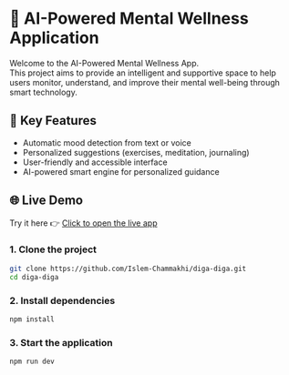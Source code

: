 # 🧠 AI-Powered Mental Wellness Application

Welcome to the AI-Powered Mental Wellness App.  
This project aims to provide an intelligent and supportive space to help users monitor, understand, and improve their mental well-being through smart technology.

## 🚀 Key Features

- Automatic mood detection from text or voice
- Personalized suggestions (exercises, meditation, journaling)
- User-friendly and accessible interface
- AI-powered smart engine for personalized guidance

## 🌐 Live Demo

Try it here 👉 [Click to open the live app](https://diga-diga-8e9k.vercel.app/)

### 1. Clone the project

```bash
git clone https://github.com/Islem-Chammakhi/diga-diga.git
cd diga-diga
```

### 2.  Install dependencies
```bash
npm install
```

### 3.  Start the application
```bash
npm run dev
```
